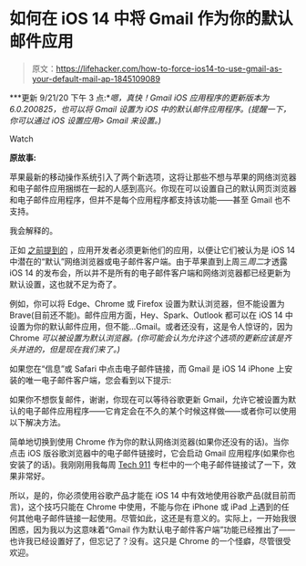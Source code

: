 # 如何在 iOS 14 中将 Gmail 作为你的默认邮件应用

> 原文：<https://lifehacker.com/how-to-force-ios14-to-use-gmail-as-your-default-mail-ap-1845109089>

***更新 9/21/20 下午 3 点:**嗯，真快！Gmail iOS 应用程序的更新版本为 6.0.200825，也可以将 Gmail 设置为 iOS 中的默认邮件应用程序。(提醒一下，你可以通过 iOS 设置应用> Gmail 来设置。)*

Watch

**原故事:**

苹果最新的移动操作系统引入了两个新选项，这将让那些不想与苹果的网络浏览器和电子邮件应用捆绑在一起的人感到高兴。你现在可以设置自己的默认网页浏览器和电子邮件应用程序，但并不是每个应用程序都支持该功能——甚至 Gmail 也不支持。

我会解释的。

正如 [之前提到的](https://lifehacker.com/how-to-change-your-default-browser-on-ios-ipados-1845029421) ，应用开发者必须更新他们的应用，以便让它们被认为是 iOS 14 中潜在的“默认”网络浏览器或电子邮件客户端。由于苹果直到上周三*周二*才透露 iOS 14 的发布会，所以并不是所有的电子邮件客户端和网络浏览器都已经更新为默认设置，这也就不足为奇了。

例如，你可以将 Edge、Chrome 或 Firefox 设置为默认浏览器，但不能设置为 Brave(目前还不能)。邮件应用方面，Hey、Spark、Outlook 都可以在 iOS 14 中设置为你的默认邮件应用，但不能...Gmail。或者还没有，这是令人惊讶的，因为 Chrome *可以被设置为默认浏览器。(你可能会认为允许这个选项的更新应该是齐头并进的，但是现在我们来了。)*

如果您在“信息”或 Safari 中点击电子邮件链接，而 Gmail 是 iOS 14 iPhone 上安装的唯一电子邮件客户端，您会看到以下提示:

如果你不想恢复邮件，谢谢，你现在可以等待谷歌更新 Gmail，允许它被设置为默认的电子邮件应用程序——它肯定会在不久的某个时候这样做——或者你可以使用以下解决方法。

简单地切换到使用 Chrome 作为你的默认网络浏览器(如果你还没有的话)。当你点击 iOS 版谷歌浏览器中的电子邮件链接时，它会启动 Gmail 应用程序(如果你也安装了的话)。我刚刚用我每周 [Tech 911](https://lifehacker.com/c/tech-911) 专栏中的一个电子邮件链接试了一下，效果非常好。

所以，是的，你必须使用谷歌产品才能在 iOS 14 中有效地使用谷歌产品(就目前而言)，这个技巧只能在 Chrome 中使用，不能与你在 iPhone 或 iPad 上遇到的任何其他电子邮件链接一起使用。尽管如此，这还是有意义的。实际上，一开始我很困惑，因为我以为这意味着“Gmail 作为默认电子邮件客户端”功能已经推出了——也许我已经设置好了，但忘记了？没有。这只是 Chrome 的一个怪癖，尽管很受欢迎。